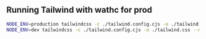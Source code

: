 

## Running Tailwind with wathc for prod
```bash
NODE_ENV=production tailwindcss -c ./tailwind.config.cjs -o ./tailwind.css --minify --watch
NODE_ENV=dev tailwindcss -c ./tailwind.config.cjs -o ./tailwind.css --minify --watch
```


